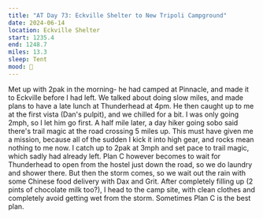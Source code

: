 ```yaml
---
title: "AT Day 73: Eckville Shelter to New Tripoli Campground"
date: 2024-06-14
location: Eckville Shelter
start: 1235.4
end: 1248.7
miles: 13.3
sleep: Tent
mood: 🙂
---
```

Met up with 2pak in the morning- he had camped at Pinnacle, and made it to Eckville before I had left. We
talked about doing slow miles, and made plans to have a late lunch at Thunderhead at 4pm. He then caught up
to me at the first vista (Dan's pulpit), and we chilled for a bit. I was only going 2mph, so I let him go first. A half
mile later, a day hiker going sobo said there's trail magic at the road crossing 5 miles up. This must have given
me a mission, because all of the sudden I kick it into high gear, and rocks mean nothing to me now. I catch up to
2pak at 3mph and set pace to trail magic, which sadly had already left. Plan C however becomes to wait for
Thunderhead to open from the hostel just down the road, so we do laundry and shower there. But then the
storm comes, so we wait out the rain with some Chinese food delivery with Dax and Grit. After completely filling
up (2 pints of chocolate milk too?), I head to the camp site, with clean clothes and completely avoid getting wet
from the storm. Sometimes Plan C is the best plan.
